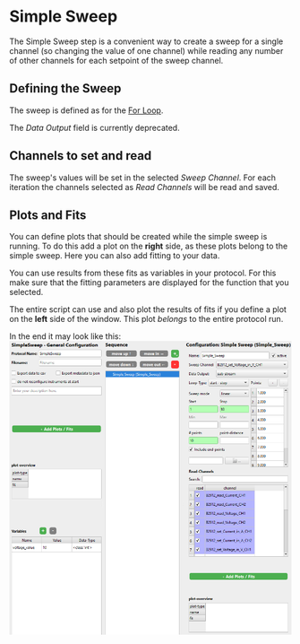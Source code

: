 # Simple Sweep

The Simple Sweep step is a convenient way to create a sweep for a single channel (so changing the value of one channel) while reading any number of other channels for each setpoint of the sweep channel.

## Defining the Sweep

The sweep is defined as for the [For Loop](step_For_Loop.md#for-loop---protocol-step).

The _Data Output_ field is currently deprecated.

## Channels to set and read
The sweep's values will be set in the selected _Sweep Channel_. For each iteration the channels selected as _Read Channels_ will be read and saved.

## Plots and Fits

You can define plots that should be created while the simple sweep is running. To do this add a plot on the **right** side, as these plots belong to the simple sweep. Here you can also add fitting to your data.

You can use results from these fits as variables in your protocol. For this make sure that the fitting parameters are displayed for the function that you selected.

The entire script can use and also plot the results of fits if you define a plot on the **left** side of the window. This plot *belongs* to the entire protocol run.

In the end it may look like this:
![GUI of the simple sweep step with example parameters](images/image-3.png)
